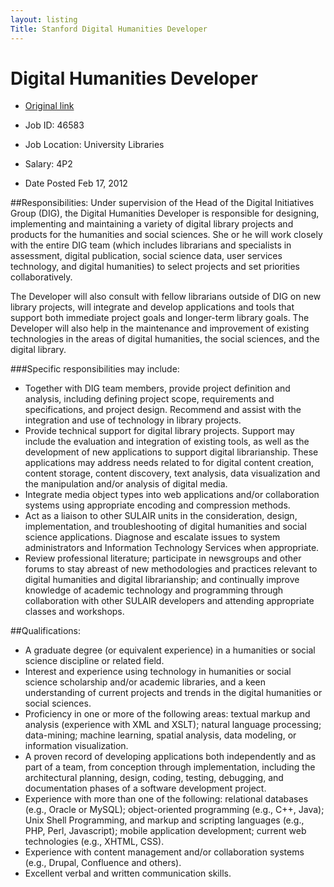 ```yaml
---
layout: listing
Title: Stanford Digital Humanities Developer
---
```


# Digital Humanities Developer

* [Original link](http://recruit.trovix.com/jobhostmaster/jobhost/ViewJobPostDetails.do?title=DIGITAL+HUMANITIES+DEVELOPER&jobPostId=6rvtzf3qcbg2bknl5mmgtvljld&accountId=de85ad313f8598db1c42b567a3df24a00497ba22&button=&action=viewDetails&tid=0207-evdgedgeo5ak5abfahik5d4agc)

*  Job ID: 46583
*  Job Location: University Libraries
*  Salary: 4P2
*  Date Posted Feb 17, 2012
 
##Responsibilities: 
Under supervision of the Head of the Digital Initiatives Group (DIG), the Digital Humanities Developer is responsible for designing, implementing and maintaining a variety of digital library projects and products for the humanities and social sciences. She or he will work closely with the entire DIG team (which includes librarians and specialists in assessment, digital publication, social science data, user services technology, and digital humanities) to select projects and set priorities collaboratively.

The Developer will also consult with fellow librarians outside of DIG on new library projects, will integrate and develop applications and tools that support both immediate project goals and longer-term library goals. The Developer will also help in the maintenance and improvement of existing technologies in the areas of digital humanities, the social sciences, and the digital library.

###Specific responsibilities may include:
*  Together with DIG team members, provide project definition and analysis, including defining project scope, requirements and specifications, and project design. Recommend and assist with the integration and use of technology in library projects.
*  Provide technical support for digital library projects. Support may include the evaluation and integration of existing tools, as well as the development of new applications to support digital librarianship. These applications may address needs related to for digital content creation, content storage, content discovery, text analysis, data visualization and the manipulation and/or analysis of digital media.
*  Integrate media object types into web applications and/or collaboration systems using appropriate encoding and compression methods.
*  Act as a liaison to other SULAIR units in the consideration, design, implementation, and troubleshooting of digital humanities and social science applications. Diagnose and escalate issues to system administrators and Information Technology Services when appropriate.
*  Review professional literature; participate in newsgroups and other forums to stay abreast of new methodologies and practices relevant to digital humanities and digital librarianship; and continually improve knowledge of academic technology and programming through collaboration with other SULAIR developers and attending appropriate classes and workshops.

##Qualifications:
*  A graduate degree (or equivalent experience) in a humanities or social science discipline or related field.
*  Interest and experience using technology in humanities or social science scholarship and/or academic libraries, and a keen understanding of current projects and trends in the digital humanities or social sciences.
*  Proficiency in one or more of the following areas: textual markup and analysis (experience with XML and XSLT); natural language processing; data-mining; machine learning, spatial analysis, data modeling, or information visualization.
*  A proven record of developing applications both independently and as part of a team, from conception through implementation, including the architectural planning, design, coding, testing, debugging, and documentation phases of a software development project.
*  Experience with more than one of the following: relational databases (e.g., Oracle or MySQL); object-oriented programming (e.g., C++, Java); Unix Shell Programming, and markup and scripting languages (e.g., PHP, Perl, Javascript); mobile application development; current web technologies (e.g., XHTML, CSS).
*  Experience with content management and/or collaboration systems (e.g., Drupal, Confluence and others). 
*  Excellent verbal and written communication skills.